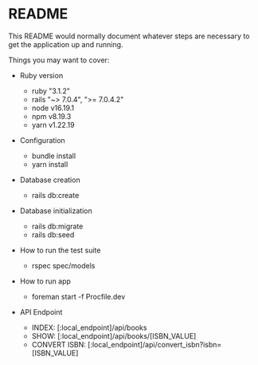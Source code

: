 # README

This README would normally document whatever steps are necessary to get the
application up and running.

Things you may want to cover:

* Ruby version

    - ruby "3.1.2"
    - rails "~> 7.0.4", ">= 7.0.4.2"
    - node v16.19.1
    - npm  v8.19.3
    - yarn v1.22.19
    
* Configuration

    - bundle install
    - yarn install

* Database creation

    - rails db:create

* Database initialization

    - rails db:migrate
    - rails db:seed

* How to run the test suite

    - rspec spec/models

* How to run app

    - foreman start -f Procfile.dev
    
* API Endpoint
    - INDEX: [:local_endpoint]/api/books 
    - SHOW:  [:local_endpoint]/api/books/[ISBN_VALUE]
    - CONVERT ISBN: [:local_endpoint]/api/convert_isbn?isbn=[ISBN_VALUE]
